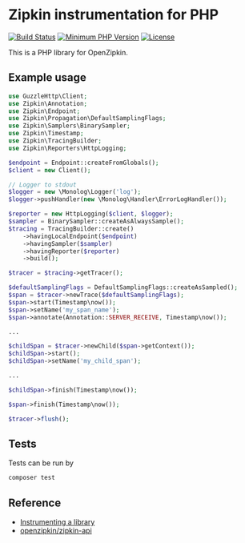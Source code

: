 # Zipkin instrumentation for PHP

[![Build Status](https://travis-ci.org/jcchavezs/zipkin-php.svg?branch=master)](https://travis-ci.org/jcchavezs/zipkin-php)
[![Minimum PHP Version](https://img.shields.io/badge/php-%3E%3D%205.6-8892BF.svg)](https://php.net/)
[![License](https://img.shields.io/packagist/l/jcchavezs/zipkin.svg)](https://github.com/jcchavezs/zipkin-php/blob/master/LICENSE)


This is a PHP library for OpenZipkin.

## Example usage

```php
use GuzzleHttp\Client;
use Zipkin\Annotation;
use Zipkin\Endpoint;
use Zipkin\Propagation\DefaultSamplingFlags;
use Zipkin\Samplers\BinarySampler;
use Zipkin\Timestamp;
use Zipkin\TracingBuilder;
use Zipkin\Reporters\HttpLogging;

$endpoint = Endpoint::createFromGlobals();
$client = new Client();

// Logger to stdout
$logger = new \Monolog\Logger('log');
$logger->pushHandler(new \Monolog\Handler\ErrorLogHandler());

$reporter = new HttpLogging($client, $logger);
$sampler = BinarySampler::createAsAlwaysSample();
$tracing = TracingBuilder::create()
    ->havingLocalEndpoint($endpoint)
    ->havingSampler($sampler)
    ->havingReporter($reporter)
    ->build();

$tracer = $tracing->getTracer();

$defaultSamplingFlags = DefaultSamplingFlags::createAsSampled();
$span = $tracer->newTrace($defaultSamplingFlags);
$span->start(Timestamp\now());
$span->setName('my_span_name');
$span->annotate(Annotation::SERVER_RECEIVE, Timestamp\now());

...

$childSpan = $tracer->newChild($span->getContext());
$childSpan->start();
$childSpan->setName('my_child_span');

...

$childSpan->finish(Timestamp\now());

$span->finish(Timestamp\now());

$tracer->flush();
```

## Tests

Tests can be run by
```bash
composer test
```

## Reference

* [Instrumenting a library](http://zipkin.io/pages/instrumenting.html)
* [openzipkin/zipkin-api](https://github.com/openzipkin/zipkin-api)
